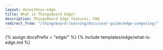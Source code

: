 ```yaml
---
layout: docwithnav-edge
title: What is ThingsBoard Edge?
description: ThingsBoard Edge features, FAQ
redirect_from: "/thingsboard-learning/docs/user-guide/edge-computing/"
---
```


{% assign docsPrefix = "edge/" %}
{% include templates/edge/what-is-edge.md %}